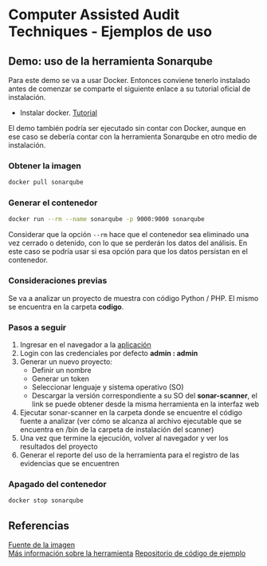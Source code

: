 # Computer Assisted Audit Techniques - Ejemplos de uso

## Demo: uso de la herramienta Sonarqube

Para este demo se va a usar Docker. Entonces conviene tenerlo instalado antes de comenzar se comparte el siguiente enlace a su tutorial oficial de instalación.

* Instalar docker. [Tutorial](https://docs.docker.com/get-docker/)

El demo también podría ser ejecutado sin contar con Docker, aunque en ese caso se debería contar con la herramienta Sonarqube en otro medio de instalación.

### Obtener la imagen

~~~ bash
docker pull sonarqube
~~~

### Generar el contenedor

~~~ bash
docker run --rm --name sonarqube -p 9000:9000 sonarqube
~~~

Considerar que la opción `--rm` hace que el contenedor sea eliminado una vez cerrado o detenido, con lo que se perderán los datos del análisis. En este caso se podría usar si esa opción para que los datos persistan en el contenedor.

### Consideraciones previas

Se va a analizar un proyecto de muestra con código Python / PHP. El mismo se encuentra en la carpeta **codigo**.

### Pasos a seguir

1. Ingresar en el navegador a la [aplicación](http://localhost:9000/)
2. Login con las credenciales por defecto **admin : admin**
3. Generar un nuevo proyecto:
   * Definir un nombre
   * Generar un token
   * Seleccionar lenguaje y sistema operativo (SO)
   * Descargar la versión correspondiente a su SO del **sonar-scanner**, el link se puede obtener desde la misma herramienta en la interfaz web
4. Ejecutar sonar-scanner en la carpeta donde se encuentre el código fuente a analizar (ver cómo se alcanza al archivo ejecutable que se encuentra en /bin de la carpeta de instalación del scanner)
5. Una vez que termine la ejecución, volver al navegador y ver los resultados del proyecto
6. Generar el reporte del uso de la herramienta para el registro de las evidencias que se encuentren

### Apagado del contenedor

~~~ bash
docker stop sonarqube
~~~

## Referencias

[Fuente de la imagen](https://hub.docker.com/_/sonarqube/)  
[Más información sobre la herramienta](https://www.sonarqube.org/)
[Repositorio de código de ejemplo](https://github.com/genack/gPOS)
